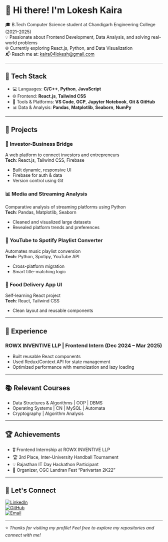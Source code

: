 # 👋 Hi there! I'm Lokesh Kaira

🎓 B.Tech Computer Science student at Chandigarh Engineering College (2021–2025)  
💡 Passionate about Frontend Development, Data Analysis, and solving real-world problems  
🌐 Currently exploring React.js, Python, and Data Visualization  
📬 Reach me at: [kaira04lokesh@gmail.com](mailto:kaira04lokesh@gmail.com)

---

## 🔧 Tech Stack

- 💻 Languages: **C/C++**, **Python**, **JavaScript**
- 🌐 Frontend: **React.js**, **Tailwind CSS**
- 🧰 Tools & Platforms: **VS Code**, **GCP**, **Jupyter Notebook**, **Git & GitHub**
- 📊 Data & Analysis: **Pandas**, **Matplotlib**, **Seaborn**, **NumPy**

---

## 🚀 Projects

### 🎯 Investor-Business Bridge
A web platform to connect investors and entrepreneurs  
**Tech**: React.js, Tailwind CSS, Firebase  
- Built dynamic, responsive UI
- Firebase for auth & data
- Version control using Git

### 📊 Media and Streaming Analysis
Comparative analysis of streaming platforms using Python  
**Tech**: Pandas, Matplotlib, Seaborn  
- Cleaned and visualized large datasets  
- Revealed platform trends and preferences  

### 🔄 YouTube to Spotify Playlist Converter
Automates music playlist conversion  
**Tech**: Python, Spotipy, YouTube API  
- Cross-platform migration  
- Smart title-matching logic  

### 🍔 Food Delivery App UI
Self-learning React project  
**Tech**: React, Tailwind CSS  
- Clean layout and reusable components  

---

## 💼 Experience

### ROWX INVENTIVE LLP | Frontend Intern (Dec 2024 – Mar 2025)
- Built reusable React components  
- Used Redux/Context API for state management  
- Optimized performance with memoization and lazy loading  

---

## 📚 Relevant Courses

- Data Structures & Algorithms | OOP | DBMS  
- Operating Systems | CN | MySQL | Automata  
- Cryptography | Algorithm Analysis  

---

## 🏆 Achievements

- 🎖 Frontend Internship at ROWX INVENTIVE LLP  
- 🏆 3rd Place, Inter-University Handball Tournament  
- 💡 Rajasthan IT Day Hackathon Participant  
- 🎉 Organizer, CGC Landran Fest “Parivartan 2K22”

---

## 🔗 Let's Connect

[![LinkedIn](https://img.shields.io/badge/LinkedIn-blue?logo=linkedin)](https://www.linkedin.com/in/lokesh-kaira-8a6979237/)  
[![GitHub](https://img.shields.io/badge/GitHub-black?logo=github)](https://github.com/lokesh04kaira)  
[![Email](https://img.shields.io/badge/Email-D14836?logo=gmail&logoColor=white)](mailto:kaira04lokesh@gmail.com)

---

⭐ *Thanks for visiting my profile! Feel free to explore my repositories and connect with me!*
